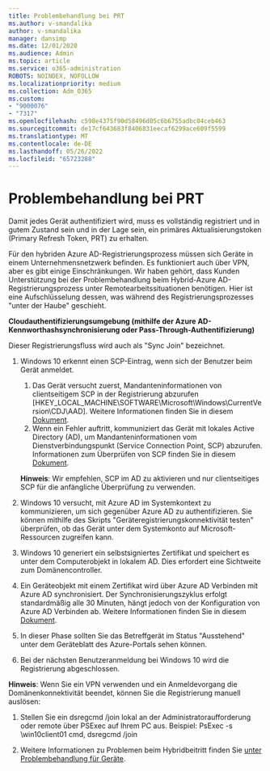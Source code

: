 ```yaml
---
title: Problembehandlung bei PRT
ms.author: v-smandalika
author: v-smandalika
manager: dansimp
ms.date: 12/01/2020
ms.audience: Admin
ms.topic: article
ms.service: o365-administration
ROBOTS: NOINDEX, NOFOLLOW
ms.localizationpriority: medium
ms.collection: Adm_O365
ms.custom:
- "9000076"
- "7317"
ms.openlocfilehash: c598e4375f90d58496d05c6b6755adbc04ceb463
ms.sourcegitcommit: de17cf643683f8406831eecaf6299ace609f5599
ms.translationtype: MT
ms.contentlocale: de-DE
ms.lasthandoff: 05/26/2022
ms.locfileid: "65723288"
---
```

# <a name="troubleshoot-prt-issue"></a>Problembehandlung bei PRT

Damit jedes Gerät authentifiziert wird, muss es vollständig registriert und in gutem Zustand sein und in der Lage sein, ein primäres Aktualisierungstoken (Primary Refresh Token, PRT) zu erhalten.

Für den hybriden Azure AD-Registrierungsprozess müssen sich Geräte in einem Unternehmensnetzwerk befinden. Es funktioniert auch über VPN, aber es gibt einige Einschränkungen. Wir haben gehört, dass Kunden Unterstützung bei der Problembehandlung beim Hybrid-Azure AD-Registrierungsprozess unter Remotearbeitssituationen benötigen. Hier ist eine Aufschlüsselung dessen, was während des Registrierungsprozesses "unter der Haube" geschieht.

**Cloudauthentifizierungsumgebung (mithilfe der Azure AD-Kennworthashsynchronisierung oder Pass-Through-Authentifizierung)**

Dieser Registrierungsfluss wird auch als "Sync Join" bezeichnet.

1. Windows 10 erkennt einen SCP-Eintrag, wenn sich der Benutzer beim Gerät anmeldet.
   1. Das Gerät versucht zuerst, Mandanteninformationen von clientseitigem SCP in der Registrierung abzurufen [HKEY_LOCAL_MACHINE\SOFTWARE\Microsoft\Windows\CurrentVersion\CDJ\AAD]. Weitere Informationen finden Sie in diesem [Dokument](https://docs.microsoft.com/azure/active-directory/devices/hybrid-azuread-join-control).
   2. Wenn ein Fehler auftritt, kommuniziert das Gerät mit lokales Active Directory (AD), um Mandanteninformationen vom Dienstverbindungspunkt (Service Connection Point, SCP) abzurufen. Informationen zum Überprüfen von SCP finden Sie in diesem [Dokument](https://docs.microsoft.com/azure/active-directory/devices/hybrid-azuread-join-manual#configure-a-service-connection-point). 

   **Hinweis**: Wir empfehlen, SCP im AD zu aktivieren und nur clientseitiges SCP für die anfängliche Überprüfung zu verwenden.

2. Windows 10 versucht, mit Azure AD im Systemkontext zu kommunizieren, um sich gegenüber Azure AD zu authentifizieren. Sie können mithilfe des Skripts "Geräteregistrierungskonnektivität testen" überprüfen, ob das Gerät unter dem Systemkonto auf Microsoft-Ressourcen zugreifen kann.

3. Windows 10 generiert ein selbstsigniertes Zertifikat und speichert es unter dem Computerobjekt in lokalem AD. Dies erfordert eine Sichtweite zum Domänencontroller.

4. Ein Geräteobjekt mit einem Zertifikat wird über Azure AD Verbinden mit Azure AD synchronisiert. Der Synchronisierungszyklus erfolgt standardmäßig alle 30 Minuten, hängt jedoch von der Konfiguration von Azure AD Verbinden ab. Weitere Informationen finden Sie in diesem [Dokument](https://docs.microsoft.com/azure/active-directory/hybrid/how-to-connect-sync-configure-filtering#organizational-unitbased-filtering).

5. In dieser Phase sollten Sie das Betreffgerät im Status "Ausstehend" unter dem Geräteblatt des Azure-Portals sehen können.

6. Bei der nächsten Benutzeranmeldung bei Windows 10 wird die Registrierung abgeschlossen.

**Hinweis**: Wenn Sie ein VPN verwenden und ein Anmeldevorgang die Domänenkonnektivität beendet, können Sie die Registrierung manuell auslösen:

 1. Stellen Sie ein dsregcmd /join lokal an der Administratoraufforderung oder remote über PSExec auf Ihrem PC aus. Beispiel: PsExec -s \\win10client01 cmd, dsregcmd /join

 2. Weitere Informationen zu Problemen beim Hybridbeitritt finden Sie [unter Problembehandlung für Geräte](https://techcommunity.microsoft.com/t5/azure-active-directory-identity/azure-ad-mailbag-frequent-questions-about-using-device-based/ba-p/1257344).
